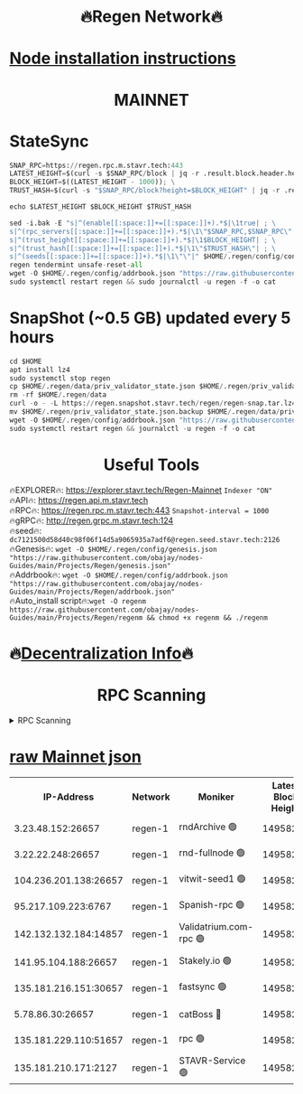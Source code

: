 <h1 align="center"> 🔥Regen Network🔥</h1>

[Node installation instructions](https://github.com/obajay/nodes-Guides/tree/main/Projects/Regen)
=
<h1 align="center"> MAINNET</h1>

# StateSync
```python
SNAP_RPC=https://regen.rpc.m.stavr.tech:443
LATEST_HEIGHT=$(curl -s $SNAP_RPC/block | jq -r .result.block.header.height); \
BLOCK_HEIGHT=$((LATEST_HEIGHT - 1000)); \
TRUST_HASH=$(curl -s "$SNAP_RPC/block?height=$BLOCK_HEIGHT" | jq -r .result.block_id.hash)

echo $LATEST_HEIGHT $BLOCK_HEIGHT $TRUST_HASH

sed -i.bak -E "s|^(enable[[:space:]]+=[[:space:]]+).*$|\1true| ; \
s|^(rpc_servers[[:space:]]+=[[:space:]]+).*$|\1\"$SNAP_RPC,$SNAP_RPC\"| ; \
s|^(trust_height[[:space:]]+=[[:space:]]+).*$|\1$BLOCK_HEIGHT| ; \
s|^(trust_hash[[:space:]]+=[[:space:]]+).*$|\1\"$TRUST_HASH\"| ; \
s|^(seeds[[:space:]]+=[[:space:]]+).*$|\1\"\"|" $HOME/.regen/config/config.toml
regen tendermint unsafe-reset-all
wget -O $HOME/.regen/config/addrbook.json "https://raw.githubusercontent.com/obajay/nodes-Guides/main/Projects/Regen/addrbook.json"
sudo systemctl restart regen && sudo journalctl -u regen -f -o cat
```
# SnapShot (~0.5 GB) updated every 5 hours
```python
cd $HOME
apt install lz4
sudo systemctl stop regen
cp $HOME/.regen/data/priv_validator_state.json $HOME/.regen/priv_validator_state.json.backup
rm -rf $HOME/.regen/data
curl -o - -L https://regen.snapshot.stavr.tech/regen/regen-snap.tar.lz4 | lz4 -c -d - | tar -x -C $HOME/.regen --strip-components 2
mv $HOME/.regen/priv_validator_state.json.backup $HOME/.regen/data/priv_validator_state.json
wget -O $HOME/.regen/config/addrbook.json "https://raw.githubusercontent.com/obajay/nodes-Guides/main/Projects/Regen/addrbook.json"
sudo systemctl restart regen && journalctl -u regen -f -o cat
```

 <h1 align="center"> Useful Tools</h1>

🔥EXPLORER🔥:     https://explorer.stavr.tech/Regen-Mainnet        `Indexer "ON"` \
🔥API🔥:          https://regen.api.m.stavr.tech \
🔥RPC🔥:          https://regen.rpc.m.stavr.tech:443              `Snapshot-interval = 1000` \
🔥gRPC🔥:         http://regen.grpc.m.stavr.tech:124 \
🔥seed🔥:      `dc7121500d58d40c98f06f14d5a9065935a7adf6@regen.seed.stavr.tech:2126` \
🔥Genesis🔥:   `wget -O $HOME/.regen/config/genesis.json "https://raw.githubusercontent.com/obajay/nodes-Guides/main/Projects/Regen/genesis.json"` \
🔥Addrbook🔥:  `wget -O $HOME/.regen/config/addrbook.json "https://raw.githubusercontent.com/obajay/nodes-Guides/main/Projects/Regen/addrbook.json"` \
🔥Auto_install script🔥:`wget -O regenm https://raw.githubusercontent.com/obajay/nodes-Guides/main/Projects/Regen/regenm && chmod +x regenm && ./regenm`

🔥[Decentralization Info](https://github.com/obajay/StateSync-snapshots/tree/main/Projects/Regen/Decentralization)🔥
=
<h1 align="center"> RPC Scanning</h1>

<details>
<summary>RPC Scanning</summary>

<h2 align="center"> We scan nodes in real time every 4 hours. And we provide the final result of RPC endpoints.
We cannot influence the operation of these nodes in any way. </h2>


```python
If Voting Power is higher than 0 --> then the Node is a validator of the network and may be subject to attack and be a potential threat to the chain.
```
```python
We marked such validators with a red symbol
```

</details>

[raw Mainnet json](https://rpc-check.regenm.stavr.tech/regenm/rpc-regenm-result.json)
=


<table><tr><th>IP-Address</th><th>Network</th><th>Moniker</th><th>Latest Block Height</th><th>Earliest Block Height</th><th>Catching Up</th><th>Tx Index</th><th>Voting Power</th><th>Scan Time</th></tr><tr><td>3.23.48.152:26657</td><td>regen-1</td><td>rndArchive 🟢</td><td>14958291</td><td>1</td><td>False</td><td>on</td><td>0</td><td>2024-03-03T15:21:27.476038141UTC</td></tr><tr><td>3.22.22.248:26657</td><td>regen-1</td><td>rnd-fullnode 🟢</td><td>14958291</td><td>4134001</td><td>False</td><td>on</td><td>0</td><td>2024-03-03T15:21:24.806924206UTC</td></tr><tr><td>104.236.201.138:26657</td><td>regen-1</td><td>vitwit-seed1 🟢</td><td>14958287</td><td>8943001</td><td>False</td><td>on</td><td>0</td><td>2024-03-03T15:21:01.079135546UTC</td></tr><tr><td>95.217.109.223:6767</td><td>regen-1</td><td>Spanish-rpc 🟢</td><td>14958293</td><td>10068001</td><td>False</td><td>on</td><td>0</td><td>2024-03-03T15:21:40.531886166UTC</td></tr><tr><td>142.132.132.184:14857</td><td>regen-1</td><td>Validatrium.com-rpc 🟢</td><td>14958293</td><td>11175001</td><td>False</td><td>on</td><td>0</td><td>2024-03-03T15:21:40.758117296UTC</td></tr><tr><td>141.95.104.188:26657</td><td>regen-1</td><td>Stakely.io 🟢</td><td>14958289</td><td>13442501</td><td>False</td><td>on</td><td>0</td><td>2024-03-03T15:21:18.003775502UTC</td></tr><tr><td>135.181.216.151:30657</td><td>regen-1</td><td>fastsync 🟢</td><td>14958292</td><td>14457001</td><td>False</td><td>off</td><td>0</td><td>2024-03-03T15:21:30.055858936UTC</td></tr><tr><td>5.78.86.30:26657</td><td>regen-1</td><td>catBoss 🔴</td><td>14958296</td><td>14797001</td><td>False</td><td>on</td><td>9086567764</td><td>2024-03-03T15:21:56.079122832UTC</td></tr><tr><td>135.181.229.110:51657</td><td>regen-1</td><td>rpc 🟢</td><td>14958289</td><td>14844001</td><td>False</td><td>on</td><td>0</td><td>2024-03-03T15:21:15.722130234UTC</td></tr><tr><td>135.181.210.171:2127</td><td>regen-1</td><td>STAVR-Service 🟢</td><td>14958297</td><td>14957001</td><td>False</td><td>on</td><td>0</td><td>2024-03-03T15:22:00.471976666UTC</td></tr></table>